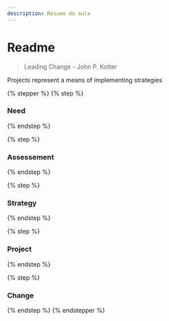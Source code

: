```yaml
---
description: Resumo da aula
---
```


# Readme

> Leading Change - John P. Kotter



Projects represent a means of implementing strategies

{% stepper %}
{% step %}
### Need


{% endstep %}

{% step %}
### Assessement


{% endstep %}

{% step %}
### Strategy


{% endstep %}

{% step %}
### Project


{% endstep %}

{% step %}
### Change


{% endstep %}
{% endstepper %}

